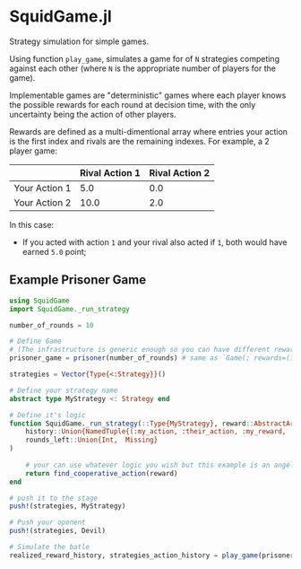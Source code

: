 # SquidGame.jl
Strategy simulation for simple games.

Using function `play_game`, simulates a game for of `N` strategies competing against each other (where `N` is the appropriate number of players for the game).

Implementable games are "deterministic" games where each player knows the possible rewards for each round at decision time, with the only uncertainty being the action of other players.

Rewards are defined as a multi-dimentional array where entries your action is the first index and rivals are the remaining indexes. For example, a 2 player game:

|               | Rival Action 1| Rival Action 2|
| ------------- | ------------- | ------------- |
| Your Action 1 |      5.0      |      0.0      |
| Your Action 2 |      10.0     |      2.0      |

In this case:
 - If you acted with action `1` and your rival also acted if `1`, both would have earned `5.0` point; 

## Example Prisoner Game
```julia
using SquidGame
import SquidGame._run_strategy

number_of_rounds = 10

# Define Game
# (The infrastructure is generic enough so you can have different rewards per iteration).
prisoner_game = prisoner(number_of_rounds) # same as `Game(; rewards=(iter) -> [[5. 0]; [10 2]], number_of_rounds)`

strategies = Vector{Type{<:Strategy}}()

# Define your strategy name
abstract type MyStrategy <: Strategy end

# Define it's logic
function SquidGame._run_strategy(::Type{MyStrategy}, reward::AbstractArray{Float64}, 
    history::Union{NamedTuple{(:my_action, :their_action, :my_reward, :their_reward), Tuple{Vector{Int64}, Matrix{Int64}, Vector{Float64}, Matrix{Float64}}}, Missing},
    rounds_left::Union{Int,  Missing}
)
    
    # your can use whatever logic you wish but this example is an angel so it will try to always cooperate
    return find_cooperative_action(reward)
end

# push it to the stage
push!(strategies, MyStrategy)

# Push your oponent 
push!(strategies, Devil)

# Simulate the batle
realized_reward_history, strategies_action_history = play_game(prisoner_game, strategies)
```